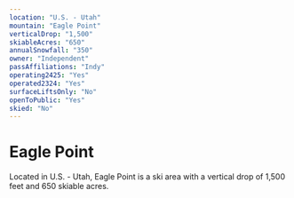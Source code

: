 ```yaml
---
location: "U.S. - Utah"
mountain: "Eagle Point"
verticalDrop: "1,500"
skiableAcres: "650"
annualSnowfall: "350"
owner: "Independent"
passAffiliations: "Indy"
operating2425: "Yes"
operated2324: "Yes"
surfaceLiftsOnly: "No"
openToPublic: "Yes"
skied: "No"
---
```


# Eagle Point

Located in U.S. - Utah, Eagle Point is a ski area with a vertical drop of 1,500 feet and 650 skiable acres.